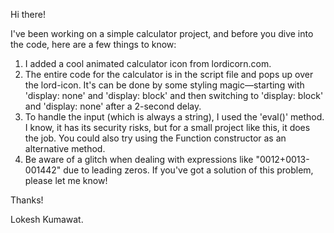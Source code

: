 Hi there!

I've been working on a simple calculator project, and before you dive into the code, here are a few things to know:
1. I added a cool animated calculator icon from lordicorn.com.
2. The entire code for the calculator is in the script file and pops up over the lord-icon. 
  It's can be done by some styling magic—starting with 'display: none' and 'display: block' and then switching to 'display: block' and 'display: none' after a 2-second delay.
3. To handle the input (which is always a string), I used the 'eval()' method. I know, 
  it has its security risks, but for a small project like this, it does the job. You could also try using the Function constructor as an alternative method.
4. Be aware of a glitch when dealing with expressions like "0012+0013-001442" due to leading zeros. If you've got a solution of this problem, please let me know!


Thanks!

Lokesh Kumawat.

